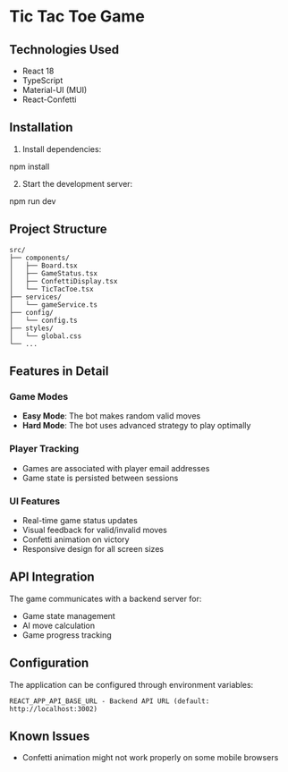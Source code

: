 # Tic Tac Toe Game

## Technologies Used

- React 18
- TypeScript
- Material-UI (MUI)
- React-Confetti

## Installation

1. Install dependencies:

npm install

2. Start the development server:

npm run dev

## Project Structure

```
src/
├── components/
│   ├── Board.tsx
│   ├── GameStatus.tsx
│   ├── ConfettiDisplay.tsx
│   └── TicTacToe.tsx
├── services/
│   └── gameService.ts
├── config/
│   └── config.ts
├── styles/
│   └── global.css
└── ...
```

## Features in Detail

### Game Modes
- **Easy Mode**: The bot makes random valid moves
- **Hard Mode**: The bot uses advanced strategy to play optimally

### Player Tracking
- Games are associated with player email addresses
- Game state is persisted between sessions

### UI Features
- Real-time game status updates
- Visual feedback for valid/invalid moves
- Confetti animation on victory
- Responsive design for all screen sizes

## API Integration

The game communicates with a backend server for:
- Game state management
- AI move calculation
- Game progress tracking

## Configuration

The application can be configured through environment variables:

```env
REACT_APP_API_BASE_URL - Backend API URL (default: http://localhost:3002)
```

## Known Issues

- Confetti animation might not work properly on some mobile browsers
